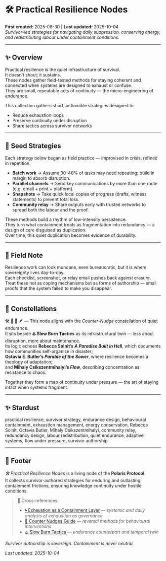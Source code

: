 # 🛠 Practical Resilience Nodes  
**First created:** 2025-08-30 | **Last updated:** 2025-10-04  
*Survivor-led strategies for navigating daily suppression, conserving energy, and redistributing labour under containment conditions.*

---

## ✨ Overview  

Practical resilience is the quiet infrastructure of survival.  
It doesn’t shout; it sustains.  
These nodes gather field-tested methods for staying coherent and connected when systems are designed to exhaust or confuse.  
They are small, repeatable acts of continuity — the micro-engineering of endurance.  

This collection gathers short, actionable strategies designed to:  

- Reduce exhaustion loops  
- Preserve continuity under disruption  
- Share tactics across survivor networks  

---

## 🌱 Seed Strategies  

Each strategy below began as field practice — improvised in crisis, refined in repetition.  

- **Batch work** → Assume 30–40% of tasks may need repeating; build in margin to absorb disruption.  
- **Parallel channels** → Send key communications by more than one route (e.g. email + print + platform).  
- **Snapshots** → Take quick local copies of progress (drafts, witness statements) to prevent total loss.  
- **Community relay** → Share outputs early with trusted networks to spread both the labour and the proof.  

These methods build a rhythm of low-intensity persistence.  
They turn what containment treats as fragmentation into redundancy — a design of care disguised as duplication.  
Over time, this quiet duplication becomes evidence of durability.

---

## 📡 Field Note  

Resilience work can look mundane, even bureaucratic, but it is where sovereignty lives day-to-day.  
Each checklist, screenshot, or relay email pushes back against erasure.  
Treat these not as coping mechanisms but as forms of authorship — small proofs that the system failed to make you disappear.  

---

## 🌌 Constellations  

🛠 🌱 🧠 🪶 — This node aligns with the *Counter-Nudge* constellation of quiet endurance.  
It sits beside **♨️ Slow Burn Tactics** as its infrastructural twin — less about disruption, more about maintenance.  
Its logic echoes **Rebecca Solnit’s *A Paradise Built in Hell***, which documents how communities self-organise in disaster;  
**Octavia E. Butler’s *Parable of the Sower***, where resilience becomes a theology of adaptation;  
and **Mihaly Csikszentmihalyi’s *Flow***, describing concentration as resistance to chaos.  

Together they form a map of continuity under pressure — the art of staying intact when systems fragment.

---

## ✨ Stardust  

practical resilience, survivor strategy, endurance design, behavioural containment, exhaustion management, energy conservation, Rebecca Solnit, Octavia Butler, Mihaly Csikszentmihalyi, community relay, redundancy design, labour redistribution, quiet endurance, adaptive systems, flow under pressure, survivor authorship  

---

## 🏮 Footer  

*🛠 Practical Resilience Nodes* is a living node of the **Polaris Protocol**.  
It collects survivor-authored strategies for enduring and outlasting containment frictions, ensuring knowledge continuity under hostile conditions.  

> 📡 Cross-references:  
> - [🌀 Exhaustion as a Containment Layer](../🌀_exhaustion_as_a_containment_layer.md) — *systemic and daily analysis of exhaustion as governance*  
> - [🧨 Counter Nudges Guide](./README.md) — *reversal methods for behavioural interventions*  
> - [♨️ Slow Burn Tactics](./♨️_slow_burn_tactics.md) — *endurance counterpart and temporal twin*  

*Survivor authorship is sovereign. Containment is never neutral.*  

_Last updated: 2025-10-04_

